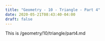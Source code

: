 ```yaml
---
title: "Geometry - 10 - Triangle - Part 4"
date: 2020-05-21T08:43:40-04:00
draft: false
---
```

This is /geometry/10/triangle/part4.md

